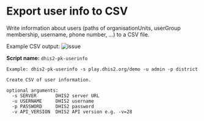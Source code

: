 Export user info to CSV
=======================

Write information about users (paths of organisationUnits, userGroup
membership, username, phone number, ...) to a CSV file.

Example CSV output: ![issue](https://i.imgur.com/2zkIFVi.png)

**Script name:** `dhis2-pk-userinfo`

```
Example: dhis2-pk-userinfo -s play.dhis2.org/demo -u admin -p district

Create CSV of user information.

optional arguments:
  -s SERVER       DHIS2 server URL
  -u USERNAME     DHIS2 username
  -p PASSWORD     DHIS2 password
  -v API_VERSION  DHIS2 API version e.g. -v=28
```
